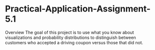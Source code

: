 # Practical-Application-Assignment-5.1

Overview
The goal of this project is to use what you know about visualizations and probability distributions to distinguish between customers who accepted a driving coupon versus those that did not.
